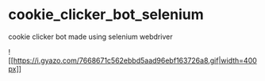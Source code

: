 # cookie_clicker_bot_selenium
cookie clicker bot made using selenium webdriver

![[https://i.gyazo.com/7668671c562ebbd5aad96ebf163726a8.gif|width=400px]]

